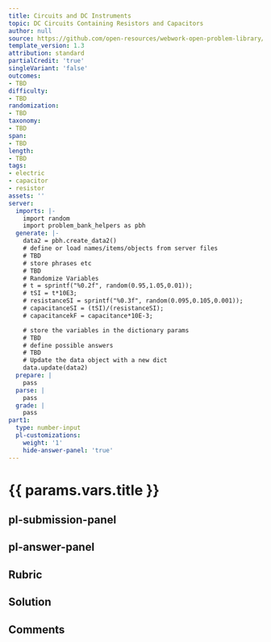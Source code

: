 ```yaml
---
title: Circuits and DC Instruments
topic: DC Circuits Containing Resistors and Capacitors
author: null
source: https://github.com/open-resources/webwork-open-problem-library/tree/master/Contrib/BrockPhysics/College_Physics_Urone/21.Circuits_and_DC_Instruments/21-06.DC_Circuits_Containing_Resistors_and_Capacitors/NU_U17_21_06_014.pg
template_version: 1.3
attribution: standard
partialCredit: 'true'
singleVariant: 'false'
outcomes:
- TBD
difficulty:
- TBD
randomization:
- TBD
taxonomy:
- TBD
span:
- TBD
length:
- TBD
tags:
- electric
- capacitor
- resistor
assets: ''
server:
  imports: |-
    import random
    import problem_bank_helpers as pbh
  generate: |-
    data2 = pbh.create_data2()
    # define or load names/items/objects from server files
    # TBD
    # store phrases etc
    # TBD
    # Randomize Variables
    # t = sprintf("%0.2f", random(0.95,1.05,0.01));
    # tSI = t*10E3;
    # resistanceSI = sprintf("%0.3f", random(0.095,0.105,0.001));
    # capacitanceSI = (tSI)/(resistanceSI);
    # capacitancekF = capacitance*10E-3;

    # store the variables in the dictionary params
    # TBD
    # define possible answers
    # TBD
    # Update the data object with a new dict
    data.update(data2)
  prepare: |
    pass
  parse: |
    pass
  grade: |
    pass
part1:
  type: number-input
  pl-customizations:
    weight: '1'
    hide-answer-panel: 'true'
---
```


# {{ params.vars.title }} 



## pl-submission-panel 


## pl-answer-panel 


## Rubric 


## Solution 


## Comments 


